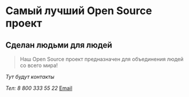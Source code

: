 # Самый лучший Open Source проект

## Сделан людьми для людей

> Наш Open Source проект предназначен для объединения людей со всего мира!

_Тут будут контакты_

_Тел: 8 800 333 55 22_
[Email](support@test.ru)

